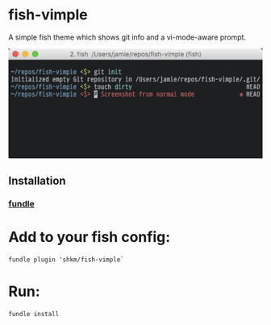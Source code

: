 # fish-vimple

A simple fish theme which shows git info and a vi-mode-aware prompt.

![Screenshot](/screenshot.png?raw=true "Screenshot")

## Installation

### [fundle](https://github.com/tuvistavie/fundle)

# Add to your fish config:

```
fundle plugin 'shkm/fish-vimple`
```

# Run:

```
fundle install
```



